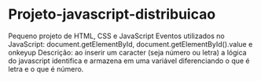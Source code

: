 # Projeto-javascript-distribuicao
Pequeno projeto de HTML, CSS e JavaScript
Eventos utilizados no JavaScript: document.getElementById, document.getElementById().value e onkeyup
Descrição: ao inserir um caracter (seja número ou letra) a lógica do javascript identifica e armazena em uma variável diferenciando o que é letra e o que é número.
